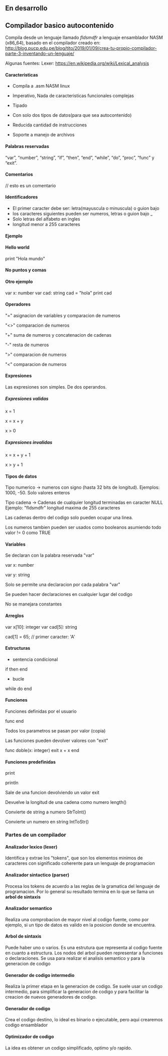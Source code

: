 ## En desarrollo

## Compilador basico autocontenido 

Compila desde un lenguaje llamado *fldsmdfr* a lenguaje ensamblador NASM (x86_64), basado en el compilador creado en: 
http://blog.pucp.edu.pe/blog/tito/2019/01/09/crea-tu-propio-compilador-parte-3-inventando-un-lenguaje/ 

Algunas fuentes:
Lexer: https://en.wikipedia.org/wiki/Lexical_analysis

#### Caracteristicas

- Compila a .asm NASM linux

- Imperativo, Nada de caracteristicas funcionales complejas

- Tipado

- Con solo dos tipos de datos(para que sea autocontenido)

- Reducida cantidad de instrucciones

- Soporte a manejo de archivos

#### Palabras reservadas

“var”, “number”, “string”, “if”, “then”, “end”, “while”, “do”, “proc”, “func” y “exit”.

#### Comentarios

// esto es un comentario

#### Identificadores

- El primer caracter debe ser: letra(mayuscula o minuscula) o guion bajo
- los caracteres siguientes pueden ser numeros, letras o guion bajo _
- Solo letras del alfabeto en ingles
- longitud menor a 255 caracteres

#### Ejemplo 

<declaraciones de funciones>
<declaraciones de variables>
<programa principal>

#### Hello world

print "Hola mundo"

#### No puntos y comas

#### Otro ejemplo

var x: number
var cad: string
cad = "hola"
print cad


#### Operadores

"=" asignacion de variables y comparacion de numeros

"<>" comparacion de numeros

"+" suma de numeros y concatenacion de cadenas

"-" resta de numeros

">" comparacion de numeros

"<" comparacion de numeros


#### Expresiones

Las expresiones son simples. De dos operandos.

##### Expresiones validas

x = 1

x = x + y

x > 0

##### Expresiones invalidas

x = x + y + 1

x > y + 1 


#### Tipos de datos

Tipo numerico -> numeros con signo (hasta 32 bits de longitud). Ejemplos: 1000, -50. Solo valores enteros

Tipo cadena -> Cadenas de cualquier longitud terminadas en caracter NULL
Ejemplo: "fldsmdfr" longitud maxima de 255 caracteres

Las cadenas dentro del codigo solo pueden ocupar una linea.

Los numeros tambien pueden ser usados como booleanos asumiendo todo valor != 0 como TRUE

#### Variables

Se declaran con la palabra reservada "var"

var x: number

var y: string

Solo se permite una declaracion por cada palabra "var"

Se pueden hacer declaraciones en cualquier lugar del codigo

No se manejara constantes

#### Arreglos

var x[10]: integer
var cad[5]: string

cad[1] = 65; // primer caracter: 'A'

#### Estructuras

- sentencia condicional

if <expresion> then <cuerpo> end

- bucle 

while <expresion> do <cuerpo> end


#### Funciones

Funciones definidas por el usuario

func <nombre>
<cuerpo>
end

Todos los parametros se pasan por valor (copia)

Las funciones pueden devolver valores con "exit"

func doble(x: integer)
    exit x + x
end

#### Funciones predefinidas

print <expresion>

println <expresion>

Sale de una funcion devolviendo un valor
exit <expresion>

Devuelve la longitud de una cadena como numero
length(<expresion>) 

Convierte de string a numero
StrToInt(<expresion>)

Convierte un numero en string
IntToStr(<expresion>)



### Partes de un compilador

#### Analizador lexico (lexer)

Identifica y extrae los "tokens", que son los elementos minimos de caracteres con significado coherente para un lenguaje de programacion

#### Analizador sintactico (parser)

Procesa los tokens de acuerdo a las reglas de la gramatica del lenguaje de programacion. Por lo general su resultado termina en lo que se llama un __arbol de sintaxis__


#### Analizador semantico

Realiza una comprobacion de mayor nivel al codigo fuente, como por ejemplo, si un tipo de datos es valido en la posicion donde se encuentra.

#### Arbol de sintaxis

Puede haber uno o varios. Es una estrutura que representa al codigo fuente en cuanto a estructura. Los nodos del arbol pueden representar a funciones o declaraciones. Se usa para realizar el analisis semantico y para la generacion de codigo

#### Generador de codigo intermedio

Realiza la primer etapa en la generacion de codigo. Se suele usar un codigo intermedio, para simplificar la generacion de codigo y para facilitar la creacion de nuevos generadores de codigo.

#### Generador de codigo

Crea el codigo destino, lo ideal es binario o ejecutable, pero aqui crearemos codigo ensamblador

#### Optimizador de codigo

La idea es obtener un codigo simplificado, optimo y/o rapido.







